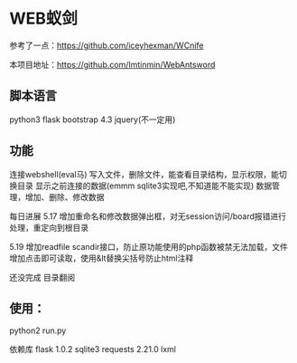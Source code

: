 ﻿# WEB蚁剑

参考了一点：https://github.com/iceyhexman/WCnife

本项目地址：https://github.com/Imtinmin/WebAntsword

## 脚本语言
python3 flask
bootstrap 4.3
jquery(不一定用)
## 功能
连接webshell(eval马)
写入文件，删除文件，能查看目录结构，显示权限，能切换目录
显示之前连接的数据(emmm sqlite3实现吧,不知道能不能实现)
数据管理，增加、删除、修改数据

每日进展
5.17
增加重命名和修改数据弹出框，对无session访问/board报错进行处理，重定向到根目录


5.19
增加readfile scandir接口，防止原功能使用的php函数被禁无法加载，文件增加点击即可读取，使用&lt替换尖括号防止html注释


还没完成 目录翻阅


## 使用：
python2 run.py

依赖库
flask 1.0.2
sqlite3
requests 2.21.0
lxml 


